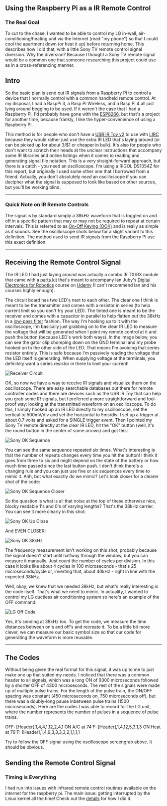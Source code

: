 ## Using the Raspberry Pi as a IR Remote Control

### The Real Goal

To cut to the chase, I wanted to be able to control my LG in-wall, air-conditioning/heating unit via the Internet (read "my phone") so that I could cool the apartment down (or heat it up) before returning home.  This describes how I did that, with a little Sony TV remote control signal diversion.  Why the diversion?  Because I thought a Sony TV remote signal would be a common one that someone researching this project could use as in a cross-referencing manner.

## Intro

So the basic plan is send out IR signals from a Raspberry Pi to control a device that I normally control with a common handheld remote control.  At my disposal, I had a RaspPi 3, a Rasp Pi Wireless, and a Rasp Pi 4 all just lying around begging to be used.  If it weren't the case that I had a Raspberry Pi, I'd probably have gone with the [ESP8266](https://www.sparkfun.com/products/13678), but that's a project for another time, because frankly, I like the hyper-convenience of using a Raspberry Pi.

This method is for people who don't have a [USB IR Toy v2](http://dangerousprototypes.com/docs/USB_IR_Toy_v2) to use with [LIRC](https://www.lirc.org/) because they would rather just use the extra IR LED that's laying around (or can be picked up for about 3/$1 or cheaper in bulk).  It's also for people who don't want to scratch their heads at the unclear instructions that accompany some IR libraries and online listings when it comes to reading and generating signal file notation.  This is a very straight-forward approach, but there is a catch - you need an oscilloscope.  I'm using a RIGOL DS1054Z for this report, but originally I used some other one that I borrowed from a friend.  Actually, you don't absolutely *need* an oscilloscope if you can decipher what the signal is supposed to look like based on other sources, but you'll be working blind.

<hr>

### Quick Note on IR Remote Controls
The signal is by standard simply a 38kHz waveform that is toggled on and off in a specific pattern that may or may not be required to repeat at certain intervals.  This is referred to as [On-Off Keying (OOK)](https://en.wikipedia.org/wiki/On%E2%80%93off_keying) and is really as simple as it sounds.  See the oscilloscope shots below for a slight variant to this definition.  The method used to send IR signals from the Raspberry Pi use this exact definition.

<hr>

## Receiving the Remote Control Signal

The IR LED I had just laying around was actually a combo IR TX/RX module that came with a [parts kit](https://jetpackacademy.com/shop/digital-electronics-kit/) that's meant to accompany Ian Juby's [Digital Electronics for Robotics](https://jetpackacademy.com/shop/digital-electronics-kit/) course on [Udemy](http://www.udemy.com) (I can't recommend Ian and his courses highly enough).

The circuit board has two LED's next to each other.  The clear one I think is meant to be the transmitter and comes with a resistor in series (to help current limit so you don't fry your LED).  The tinted one is meant to be the receiver and comes with a capacitor in parallel to help flatten out the 38kHz in a [low-pass filter](https://en.wikipedia.org/wiki/Low-pass_filter) fashion.  The way I'm hooking up to it with the oscilloscope, I'm basically just grabbing on to the clear IR LED to measure the voltage that will be generated when I point my remote control at it and push the button (because LED's work both ways).  In the image below, you can see the gator clip chomping down on the GND terminal and my probe hooked on to the other side of the LED.  That means I'm avoiding that series resistor entirely.  This is safe because I'm passively reading the voltage that the LED itself is generating.  When supplying voltage at the terminals, you definitely want a series resistor in there to limit your current!

![Receiver Circuit](./ir_receiver_transmitter.JPG)

OK, so now we have a way to receive IR signals and visualize them on the oscilloscope.  There are easy searchable databases out there for remote controller codes and there are devices such as the USB IR Toy that can help you grab some IR signals, but I preferred a more straightforward and fool-proof way:  looking at the transmitted waveform on an oscilloscope.  To do this, I simply hooked up an IR LED directly to my oscilloscope, set the vertical to 500mV/div and set the horizontal to 5ms/div.  I set up a trigger at about 0.7 volts and asked for a SINGLE trigger event.  Then I pointed my Sony TV remote directly at the clear IR LED, hit the "OK" button (well, it's the round button in the center of some arrows) and got this:

![Sony OK Sequence](./oscilloscope_screengrabs/sony_tv_ok_zoomed_out.png)

You can see the same sequence repeated six times.  What's interesting is that the number of repeats changes every time you hit the button!  I think it goes from three to six and might depend on the state of the battery or how much time passed since the last button push.  I don't think there's a changing rule and you can just use five or six sequences every time to mimic it.  Ahh, but what exactly do we mimic?  Let's look closer for a clearer shot of the code:

![Sony OK Sequence Closer](./oscilloscope_screengrabs/sony_tv_ok_code.png)

So the question is what is all that noise at the top of these otherwise nice, blocky readable 1's and 0's of varying lengths?  That's the 38kHz carrier.  You can see it more clearly in this shot:

![Sony OK Up Close](./oscilloscope_screengrabs/sony_tv_ok_closeup.png)

And EVEN CLOSER!

![Sony OK 38kHz](./oscilloscope_screengrabs/sony_tv_ok_38khz.png)

The frequency measurement isn't working on this shot, probably because the signal doesn't start until halfway through the window, but you can measure it manually.  Just count the number of cycles per division.  In this case it looks like about 4 cycles in 100 microseconds - that's 25 microseconds/cycle or, inverting that, about 40kHz - right in line with the expected 38kHz.

Well, okay, we knew that we needed 38kHz, but what's really interesting is the code itself.  That's what we need to mimic.  In actuality, I wanted to control my LG ductless air conditioning system so here's an example of the OFF command:

![LG Off Code](./oscilloscope_screengrabs/lg_ac_off_code.png)

Yes, it's sending at 38kHz too.  To get the code, we measure the time distances between on's and off's and recreate it.  To be a little bit more clever, we can measure our basic symbol size so that our code for generating the waveform is more reusable.

<hr>

## The Codes

Without being given the real format for this signal, it was up to me to just make one up that suited my needs.  I noticed that there was a common header to all signals, which was a long ON of 9300 microseconds followed by a shorter OFF of 4300 microseconds.  The rest of the signals were made up of multiple pulse trains.  For the length of the pulse train, the ON/OFF spacing was constant (450 microseconds on, 750 microseconds off), but there was a doubly-long pause inbetween pulse trains (1500 microseconds).  Here are the codes I was able to record for the LG unit, where the number represents the number of pulses in a sequence of pulse trains.

OFF:  [Header],1,4,4,1,12,2,4,1
ON A/C at 74'F: [Header],1,4,12,5,3,1,3
ON Heat at 76'F: [Header],1,4,9,3,3,3,3,2,1,1,1,1

Try to follow the OFF signal using the oscilloscope screengrab above.  It should be obvious.

## Sending the Remote Control Signal

### Timing is Everything

I had run into issues with infrared remote control routines available on the internet for the raspberry pi.  The main issue:  getting interrupted by the Linux kernel all the time!  Check out the [details](./RaspberryPi_InfraredRemoteControl) for how I did it.
